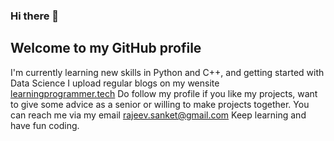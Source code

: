 ### Hi there 👋
## Welcome to my GitHub profile

I'm currently learning new skills in Python and C++, and getting started with Data Science
I upload regular blogs on my wensite [learningprogrammer.tech](https://learningprogrammer.tech/)
Do follow my profile if you like my projects, want to give some advice as a senior or willing to make projects together.
You can reach me via my email rajeev.sanket@gmail.com
Keep learning and have fun coding.

<!--
**Sanket-Mathur/Sanket-Mathur** is a ✨ _special_ ✨ repository because its `README.md` (this file) appears on your GitHub profile.

Here are some ideas to get you started:

- 🔭 I’m currently working on ...
- 🌱 I’m currently learning ...
- 👯 I’m looking to collaborate on ...
- 🤔 I’m looking for help with ...
- 💬 Ask me about ...
- 📫 How to reach me: ...
- 😄 Pronouns: ...
- ⚡ Fun fact: ...
-->

